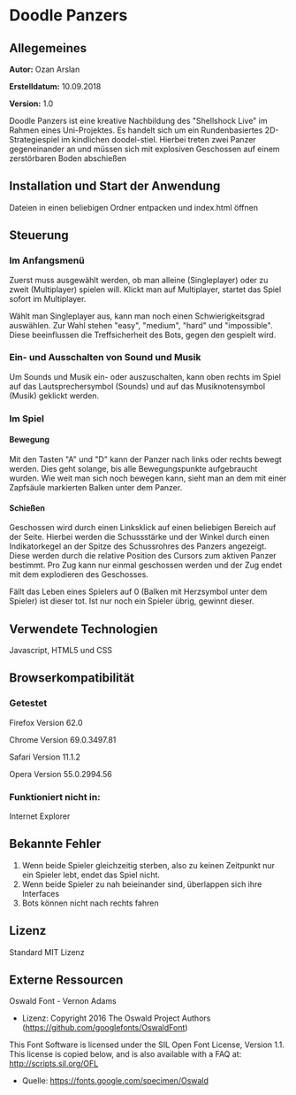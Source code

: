 # Doodle Panzers

## Allegemeines
**Autor:** Ozan Arslan

**Erstelldatum:** 10.09.2018

**Version:** 1.0

Doodle Panzers ist eine kreative Nachbildung des "Shellshock Live" im Rahmen eines Uni-Projektes.
Es handelt sich um ein Rundenbasiertes 2D-Strategiespiel im kindlichen doodel-stiel. Hierbei treten zwei Panzer gegeneinander an und müssen sich mit explosiven Geschossen auf einem zerstörbaren Boden abschießen
## Installation und Start der Anwendung
Dateien in einen beliebigen Ordner entpacken und index.html öffnen
## Steuerung
### Im Anfangsmenü
Zuerst muss ausgewählt werden, ob man alleine (Singleplayer) oder zu zweit (Multiplayer) spielen will.
Klickt man auf Multiplayer, startet das Spiel sofort im Multiplayer.

Wählt man Singleplayer aus, kann man noch einen Schwierigkeitsgrad auswählen. Zur Wahl stehen "easy", "medium", "hard" und "impossible". Diese beeinflussen die Treffsicherheit des Bots, gegen den gespielt wird.
### Ein- und Ausschalten von Sound und Musik
Um Sounds und Musik ein- oder auszuschalten, kann oben rechts im Spiel auf das Lautsprechersymbol (Sounds) und auf das Musiknotensymbol (Musik) geklickt werden.
### Im Spiel
#### Bewegung
Mit den Tasten "A" und "D" kann der Panzer nach links oder rechts bewegt werden. Dies geht solange, bis alle Bewegungspunkte aufgebraucht wurden. Wie weit man sich noch bewegen kann, sieht man an dem mit einer Zapfsäule markierten Balken unter dem Panzer.
#### Schießen
Geschossen wird durch einen Linksklick auf einen beliebigen Bereich auf der Seite. Hierbei werden die Schussstärke und der Winkel durch einen Indikatorkegel an der Spitze des Schussrohres des Panzers angezeigt. Diese werden durch die relative Position des Cursors zum aktiven Panzer bestimmt.
Pro Zug kann nur einmal geschossen werden und der Zug endet mit dem explodieren des Geschosses.

Fällt das Leben eines Spielers auf 0 (Balken mit Herzsymbol unter dem Spieler) ist dieser tot. Ist nur noch ein Spieler übrig, gewinnt dieser.
## Verwendete Technologien
Javascript, HTML5 und CSS
## Browserkompatibilität
### Getestet
Firefox Version 62.0

Chrome Version 69.0.3497.81

Safari Version 11.1.2

Opera Version 55.0.2994.56
### Funktioniert nicht in:
Internet Explorer
## Bekannte Fehler
1) Wenn beide Spieler gleichzeitig sterben, also zu keinen Zeitpunkt nur ein Spieler lebt, endet das Spiel nicht.
2) Wenn beide Spieler zu nah beieinander sind, überlappen sich ihre Interfaces
3) Bots können nicht nach rechts fahren
## Lizenz
Standard MIT Lizenz
## Externe Ressourcen
Oswald Font - Vernon Adams
- Lizenz: Copyright 2016 The Oswald Project Authors (https://github.com/googlefonts/OswaldFont)

This Font Software is licensed under the SIL Open Font License, Version 1.1.
This license is copied below, and is also available with a FAQ at:
http://scripts.sil.org/OFL
- Quelle: https://fonts.google.com/specimen/Oswald
